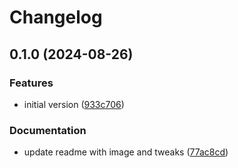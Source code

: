 # Changelog

## 0.1.0 (2024-08-26)


### Features

* initial version ([933c706](https://github.com/AuHau/codex-stalker/commit/933c706e560770803c63a7a62fd110943ce6f7bd))


### Documentation

* update readme with image and tweaks ([77ac8cd](https://github.com/AuHau/codex-stalker/commit/77ac8cd6697f82879b4d79e924edbee55791806a))
